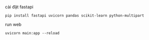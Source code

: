 cài đặt fastapi
```
pip install fastapi uvicorn pandas scikit-learn python-multipart
```
run web
```
uvicorn main:app --reload
```
